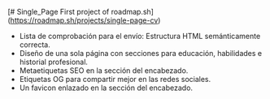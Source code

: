 [# Single_Page First project of roadmap.sh]
(https://roadmap.sh/projects/single-page-cv)

* Lista de comprobación para el envío: Estructura HTML semánticamente correcta. 
* Diseño de una sola página con secciones para educación, habilidades e historial profesional. 
* Metaetiquetas SEO en la sección del encabezado. 
* Etiquetas OG para compartir mejor en las redes sociales. 
* Un favicon enlazado en la sección del encabezado.
